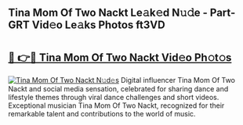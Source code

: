 ## Tina Mom Of Two Nackt Le𝚊k𝚎d N𝚞𝚍e - Part-GRT Vid𝚎o Le𝚊ks Photos ft3VD

# <h2><a href="http://fb3n2t.evod.top/?m=Tina+Mom+Of+Two+Nackt">🔗 👉🔴 Tina Mom Of Two Nackt Vid𝚎o Ph𝚘t𝚘s</a></h2>

[![Tina Mom Of Two Nackt N𝚞d𝚎s](https://i.imgur.com/8V9OHl7.gif)](http://fb3n2t.evod.top/?m=Tina+Mom+Of+Two+Nackt)
Digital influencer Tina Mom Of Two Nackt and social media sensation, celebrated for sharing dance and lifestyle themes through viral dance challenges and short videos. Exceptional musician Tina Mom Of Two Nackt, recognized for their remarkable talent and contributions to the world of music. 
